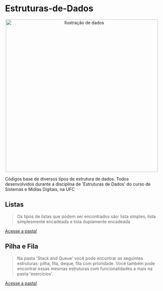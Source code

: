 # Estruturas-de-Dados

<div align="center">
<image src="4117022.jpg" alt="Ilustração de dados" width="500" height="500">
</div>

Códigos base de diversos tipos de estrutura de dados. Todos desenvolvidos durante a disciplina de 'Estruturas de Dados' do curso de Sistemas e Mídias Digitais, na UFC


## Listas
> Os tipos de listas que podem ser encontrados são: lista simples, lista simplesmente encadeada e lista duplamente encadeada

[Acesse a pasta!](/Lists)

## Pilha e Fila
> Na pasta 'Stack and Queue' você pode encontrar as seguintes estruturas: pilha, fila, deque, fila com prioridade. Você também pode encontrar essas mesmas estruturas com funcionalidades a mais na pasta 'exercícios'.

[Acesse a pasta!](/Stack%20and%20Queue)
